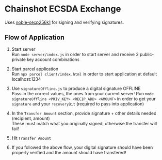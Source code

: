 # Chainshot ECSDA Exchange
Uses [noble-secp256k1](https://github.com/paulmillr/noble-secp256k1) for signing and verifying signatures.


## Flow of Application

1. Start server  
Run `node server/index.js` in order to start server and receive 3 public-private key account combinations

2. Start parcel application  
Run `npx parcel client/index.html` in order to start application at default localhost:1234

1. Use `signatureOffline.js` to produce a digital signature OFFLINE  
Pass in the correct values, the ones from your current server!
Run ```node signatureOffline <PRIV_KEY> <RECIP_ADD> <AMOUNT>``` in order to get your `signature` and your `recoveryBit` (required to pass into application)

1. In the `Transfer Amount` section, provide signature + other details needed (recipient, amount)  
These must match what you originally signed, otherwise the transfer will fail!

5. Hit `Transfer Amount`

6. If you followed the above flow, your digital signature should have been properly verified and the amount should have transfered!
